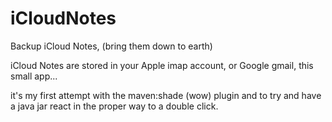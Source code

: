 iCloudNotes
===========

Backup iCloud Notes, (bring them down to earth)

iCloud Notes are stored in your Apple imap account, or Google gmail, this small app...

it's my first attempt with the maven:shade (wow) plugin and to try and have a java jar react in the proper way to a double click.
